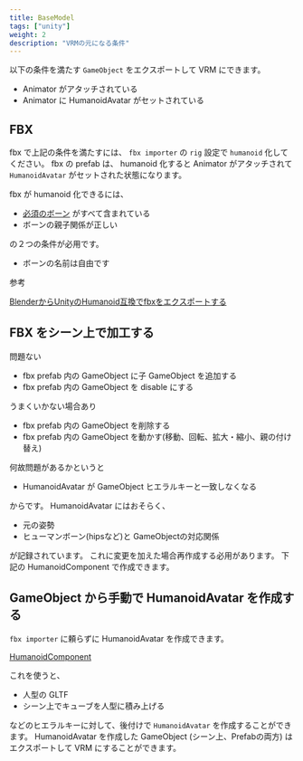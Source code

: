 ```yaml
---
title: BaseModel
tags: ["unity"]
weight: 2
description: "VRMの元になる条件"
---
```


以下の条件を満たす `GameObject` をエクスポートして VRM にできます。

* Animator がアタッチされている
* Animator に HumanoidAvatar がセットされている

## FBX

fbx で上記の条件を満たすには、 `fbx importer` の `rig` 設定で `humanoid` 化してください。
fbx の prefab は、 humanoid 化すると Animator がアタッチされて `HumanoidAvatar` がセットされた状態になります。

fbx が humanoid 化できるには、

* [必須のボーン](https://github.com/vrm-c/vrm-specification/blob/master/specification/0.0/README.ja.md#%E5%AE%9A%E7%BE%A9%E3%81%97%E3%81%A6%E3%81%84%E3%82%8B%E3%83%9C%E3%83%BC%E3%83%B3) がすべて含まれている
* ボーンの親子関係が正しい

の２つの条件が必用です。

* ボーンの名前は自由です

参考

[BlenderからUnityのHumanoid互換でfbxをエクスポートする](https://qiita.com/ousttrue/items/aead1c943855561b62e7) 

## FBX をシーン上で加工する

問題ない

* fbx prefab 内の GameObject に子 GameObject を追加する
* fbx prefab 内の GameObject を disable にする

うまくいかない場合あり

* fbx prefab 内の GameObject を削除する
* fbx prefab 内の GameObject を動かす(移動、回転、拡大・縮小、親の付け替え)

何故問題があるかというと

* HumanoidAvatar が GameObject ヒエラルキーと一致しなくなる

からです。
HumanoidAvatar にはおそらく、

* 元の姿勢
* ヒューマンボーン(hipsなど)と GameObjectの対応関係

が記録されています。
これに変更を加えた場合再作成する必用があります。
下記の HumanoidComponent で作成できます。

## GameObject から手動で HumanoidAvatar を作成する

`fbx importer` に頼らずに HumanoidAvatar を作成できます。

[HumanoidComponent](/univrm/humanoid/meshutility_humanoid)

これを使うと、

* 人型の GLTF
* シーン上でキューブを人型に積み上げる

などのヒエラルキーに対して、後付けで `HumanoidAvatar` を作成することができます。
HumanoidAvatar を作成した GameObject (シーン上、Prefabの両方) は エクスポートして VRM にすることができます。

